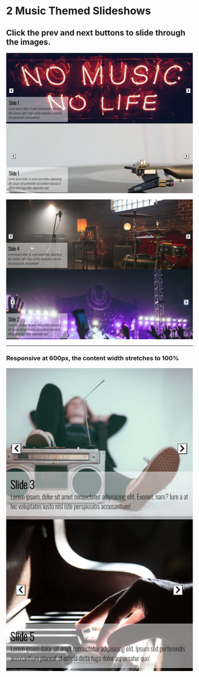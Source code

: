 # 2 Music Themed Slideshows
## Click the prev and next buttons to slide through the images.
![Screenshot 1](/images/screenshot1.png)

![Screenshot 2](/images/screenshot2.png)

<hr />

### Responsive at 600px, the content width stretches to 100%

![Screenshot 3](/images/screenshot3.png)